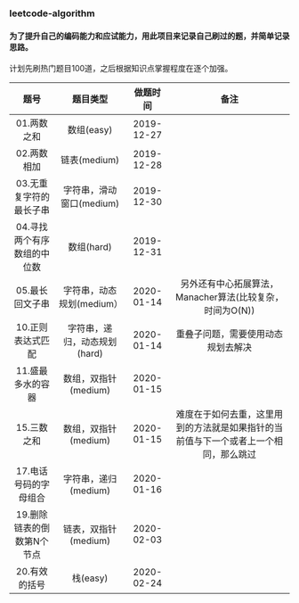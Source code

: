### leetcode-algorithm 

#### 为了提升自己的编码能力和应试能力，用此项目来记录自己刷过的题，并简单记录思路。  
计划先刷热门题目100道，之后根据知识点掌握程度在逐个加强。

|   题号   |  题目类型  |  做题时间  | 备注 |
|  :----: |   :----:  |  :----:   |:----:|
| 01.两数之和  | 数组(easy) | 2019-12-27  ||
| 02.两数相加  | 链表(medium) | 2019-12-28  ||
| 03.无重复字符的最长子串 | 字符串，滑动窗口(medium)|2019-12-30||
|04.寻找两个有序数组的中位数|数组(hard)|2019-12-31||
|05.最长回文子串|字符串，动态规划(medium）|2020-01-14|另外还有中心拓展算法，Manacher算法(比较复杂，时间为O(N))|
|10.正则表达式匹配|字符串，递归，动态规划(hard)|2020-01-14|重叠子问题，需要使用动态规划去解决|
|11.盛最多水的容器|数组，双指针(medium)|2020-01-15||
|15.三数之和|数组，双指针(medium)|2020-01-15|难度在于如何去重，这里用到的方法就是如果指针的当前值与下一个或者上一个相同，那么跳过|
|17.电话号码的字母组合|字符串，递归(medium)|2020-01-16||
|19.删除链表的倒数第N个节点|链表，双指针(medium)|2020-02-03||
|20.有效的括号|栈(easy)|2020-02-24||